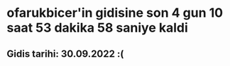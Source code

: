 # ofarukbicer'in gidisine son 4 gun 10 saat 53 dakika 58 saniye kaldi

## Gidis tarihi: 30.09.2022 :(